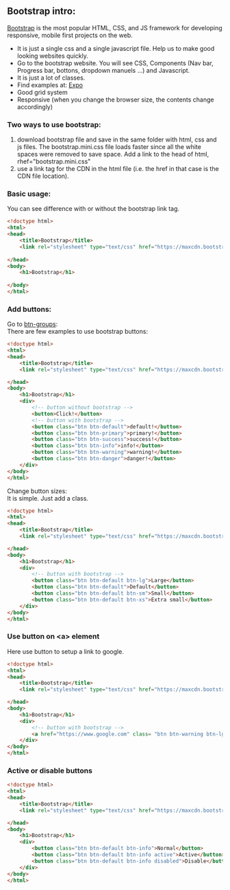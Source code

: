 ## Bootstrap intro:

[Bootstrap] is the most popular HTML, CSS, and JS framework for developing responsive, mobile first projects on the web.  
* It is just a single css and a single javascript file. Help us to make good looking websites quickly.  
* Go to the bootstrap website. You will see CSS, Components (Nav bar, Progress bar, bottons, dropdown manuels ...) and Javascript.  
* It is just a lot of classes.
* Find examples at: [Expo]
* Good grid system  
* Responsive (when you change the browser size, the contents change accordingly)  

### Two ways to use bootstrap:
1. download bootstrap file and save in the same folder with html, css and js files. The bootstrap.mini.css file loads faster since all the white spaces were removed to save space. Add a link to the head of html, rhef="bootstrap.mini.css"    
2. use a link tag for the CDN in the html file (i.e. the href in that case is the CDN file location).  

### Basic usage:
You can see difference with or without the bootstrap link tag.  
```html
<!doctype html>
<html>
<head>
	<title>Bootstrap</title>
	<link rel="stylesheet" type="text/css" href="https://maxcdn.bootstrapcdn.com/bootstrap/3.3.7/css/bootstrap.min.css">
	
</head>
<body>
	<h1>Bootstrap</h1>
	
</body>
</html>
```

### Add buttons:
Go to [btn-groups]:  
There are few examples to use bootstrap buttons:  

```html
<!doctype html>
<html>
<head>
	<title>Bootstrap</title>
	<link rel="stylesheet" type="text/css" href="https://maxcdn.bootstrapcdn.com/bootstrap/3.3.7/css/bootstrap.min.css">

</head>
<body>
	<h1>Bootstrap</h1>
	<div>
		<!-- button without bootstrap -->
		<button>Click!</button>
		<!-- button with bootstrap -->
		<button class="btn btn-default">default!</button>
		<button class="btn btn-primary">primary!</button>
		<button class="btn btn-success">success!</button>
		<button class="btn btn-info">info!</button>
		<button class="btn btn-warning">warning!</button>
		<button class="btn btn-danger">danger!</button>
	</div>
</body>
</html>
```
Change button sizes:  
It is simple. Just add a class.
```html
<!doctype html>
<html>
<head>
	<title>Bootstrap</title>
	<link rel="stylesheet" type="text/css" href="https://maxcdn.bootstrapcdn.com/bootstrap/3.3.7/css/bootstrap.min.css">

</head>
<body>
	<h1>Bootstrap</h1>
	<div>
		<!-- button with bootstrap -->
		<button class="btn btn-default btn-lg">Large</button>
		<button class="btn btn-default">Default</button>
		<button class="btn btn-default btn-sm">Small</button>
		<button class="btn btn-default btn-xs">Extra small</button>
	</div>
</body>
</html>
```
### Use button on \<a> element 
Here use button to setup a link to google.  
```html
<!doctype html>
<html>
<head>
	<title>Bootstrap</title>
	<link rel="stylesheet" type="text/css" href="https://maxcdn.bootstrapcdn.com/bootstrap/3.3.7/css/bootstrap.min.css">

</head>
<body>
	<h1>Bootstrap</h1>
	<div>
		<!-- button with bootstrap -->
		<a href="https://www.google.com" class= "btn btn-warning btn-lg">Google</a>
	</div>
</body>
</html>
```

### Active or disable buttons

```html
<!doctype html>
<html>
<head>
	<title>Bootstrap</title>
	<link rel="stylesheet" type="text/css" href="https://maxcdn.bootstrapcdn.com/bootstrap/3.3.7/css/bootstrap.min.css">

</head>
<body>
	<h1>Bootstrap</h1>
	<div>
		<button class="btn btn-default btn-info">Normal</button>
		<button class="btn btn-default btn-info active">Active</button>
		<button class="btn btn-default btn-info disabled">Disable</button>
	</div>
</body>
</html>

```


[Expo]:https://expo.getbootstrap.com
[Bootstrap]:http://getbootstrap.com
[btn-groups]:http://getbootstrap.com/components/#btn-groups


